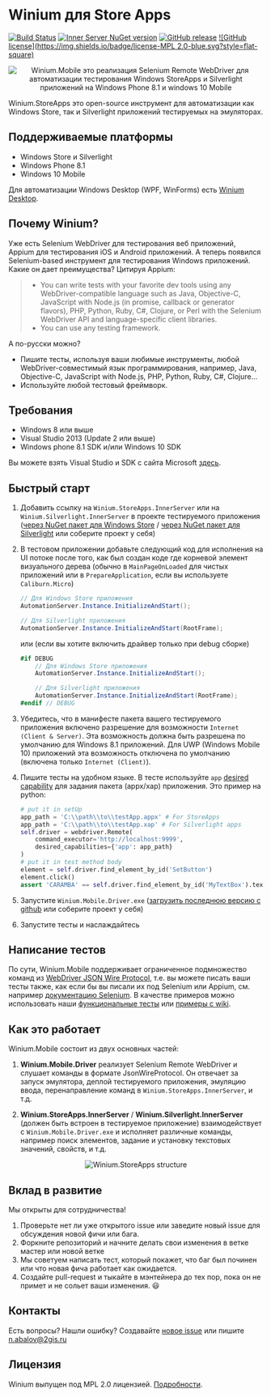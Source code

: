 # Winium для Store Apps
[![Build Status](https://img.shields.io/jenkins/s/http/opensource-ci.2gis.ru/Winium.StoreApps.svg?style=flat-square)](http://opensource-ci.2gis.ru/job/Winium.StoreApps/)
[![Inner Server NuGet version](https://img.shields.io/nuget/v/Winium.StoreApps.InnerServer.svg?style=flat-square)](https://www.nuget.org/packages/Winium.StoreApps.InnerServer/)
[![GitHub release](https://img.shields.io/github/release/2gis/Winium.StoreApps.svg?style=flat-square)](https://github.com/2gis/Winium.StoreApps/releases/)
[![GitHub license](https://img.shields.io/badge/license-MPL 2.0-blue.svg?style=flat-square)](LICENSE)

<p align="center">
<img src="https://raw.githubusercontent.com/2gis/Winium.StoreApps/assets/winium.png" alt="Winium.Mobile это реализация Selenium Remote WebDriver для автоматизации тестирования Windows StoreApps и Silverlight приложений на Windows Phone 8.1 и windows 10 Mobile">
</p>

Winium.StoreApps это open-source инструмент для автоматизации как Windows Store, так и Silverlight приложений тестируемых на эмуляторах.

## Поддерживаемые платформы
- Windows Store и Silverlight
- Windows Phone 8.1
- Windows 10 Mobile

Для автоматизации Windows Desktop (WPF, WinForms) есть [Winium Desktop](https://github.com/2gis/Winium.Desktop).

## Почему Winium?
Уже есть Selenium WebDriver для тестирования веб приложений, Appium для тестирования iOS и Android приложений. А теперь появился Selenium-based инструмент для тестирования Windows приложений. Какие он дает преимущества? Цитируя Appium:
> - You can write tests with your favorite dev tools using any WebDriver-compatible language such as Java, Objective-C, JavaScript with Node.js (in promise, callback or generator flavors), PHP, Python, Ruby, C#, Clojure, or Perl with the Selenium WebDriver API and language-specific client libraries.
> - You can use any testing framework.

А по-русски можно?
- Пишите тесты, используя ваши любимые инструменты, любой WebDriver-совместимый язык программирования, например, Java, Objective-C, JavaScript with Node.js, PHP, Python, Ruby, C#, Clojure...
- Используйте любой тестовый фреймворк.

## Требования
* Windows 8 или выше
* Visual Studio 2013 (Update 2 или выше)
* Windows phone 8.1 SDK и/или Windows 10 SDK

Вы можете взять Visual Studio и SDK с сайта Microsoft [здесь](https://developer.microsoft.com/en-us/windows/downloads/sdk-archive).

## Быстрый старт
1. Добавить ссылку на `Winium.StoreApps.InnerServer` или на `Winium.Silverlight.InnerServer` в проекте тестируемого приложения ([через NuGet пакет для Windows Store](https://www.nuget.org/packages/Winium.StoreApps.InnerServer/) / [через NuGet пакет для Silverlight](https://www.nuget.org/packages/Winium.Silverlight.InnerServer/) или соберите проект у себя)

2. В тестовом приложении добавьте следующий код для исполнения на UI потоке после того, как был создан коде где корневой элемент визуального дерева (обычно в `MainPageOnLoaded` для чистых приложений или в `PrepareApplication`, если вы используете `Caliburn.Micro`)

	```cs
	// Для Windows Store приложения
	AutomationServer.Instance.InitializeAndStart();

	// Для Silverlight приложения
	AutomationServer.Instance.InitializeAndStart(RootFrame);
	```

	или (если вы хотите включить драйвер только при debug сборке)

	```cs
	#if DEBUG
		// Для Windows Store приложения
		AutomationServer.Instance.InitializeAndStart();

		// Для Silverlight приложения
		AutomationServer.Instance.InitializeAndStart(RootFrame);
	#endif // DEBUG
	```

3. Убедитесь, что в манифесте пакета вашего тестируемого приложения включено разрешение для возможности `Internet (Client & Server)`. Эта возможность должна быть разрешена по умолчанию для Windows 8.1 приложений. Для UWP (Windows Mobile 10) приложений эта возможность отключена по умолчанию (включена только `Internet (Client)`).

4. Пишите тесты на удобном языке. В тесте используйте `app` [desired capability](https://github.com/2gis/Winium.StoreApps/wiki/Capabilities) для задания пакета (appx/xap) приложения. Это пример на python:
	```python
	# put it in setUp
	app_path = 'C:\\path\\to\\testApp.appx' # For StoreApps
	app_path = 'C:\\path\\to\\testApp.xap' # For Silverlight apps
	self.driver = webdriver.Remote(
		command_executor='http://localhost:9999',
	    desired_capabilities={'app': app_path}
	)
	# put it in test method body
	element = self.driver.find_element_by_id('SetButton')
	element.click()
	assert 'CARAMBA' == self.driver.find_element_by_id('MyTextBox').text
	```

5. Запустите `Winium.Mobile.Driver.exe` ([загрузить последнюю версию с github](https://github.com/2gis/Winium.StoreApps/releases) или соберите проект у себя)

6. Запустите тесты и наслаждайтесь

## Написание тестов
По сути, Winium.Mobile поддерживает ограниченное подмножество команд из [WebDriver JSON Wire Protocol](https://code.google.com/p/selenium/wiki/JsonWireProtocol), т.е. вы можете писать ваши тесты также, как если бы вы писали их под Selenium или Appium, см. например [документацию Selenium](http://docs.seleniumhq.org/docs/03_webdriver.jsp).
В качестве примеров можно использовать наши [функциональные тесты](Winium/TestApp.Test/py-functional) или [примеры с wiki](https://github.com/2gis/Winium.StoreApps/wiki/Test-Samples).

## Как это работает
Winium.Mobile состоит из двух основных частей:

1. **Winium.Mobile.Driver** реализует Selenium Remote WebDriver и слушает команды в формате JsonWireProtocol. Он отвечает за запуск эмулятора, деплой тестируемого приложения, эмуляцию ввода, перенаправление команд в `Winium.StoreApps.InnerServer`, и т.д.

2. **Winium.StoreApps.InnerServer** / **Winium.Silverlight.InnerServer** (должен быть встроен в тестируемое приложение) взаимодействует с `Winium.Mobile.Driver.exe` и исполняет различные команды, например поиск элементов, задание и установку текстовых значений, свойств, и т.д.

<p align="center">
<img src="https://raw.githubusercontent.com/2gis/Winium.StoreApps/assets/winium-storeapps-struct.png" alt="Winium.StoreApps structure">
</p>

## Вклад в развитие

Мы открыты для сотрудничества!

1. Проверьте нет ли уже открытого issue или заведите новый issue для обсуждения новой фичи или бага.
2. Форкните репозиторий и начните делать свои изменения в ветке мастер или новой ветке
3. Мы советуем написать тест, который покажет, что баг был починен или что новая фича работает как ожидается.
4. Создайте pull-request и тыкайте в мэнтейнера до тех пор, пока он не примет и не сольет ваши изменения.  :smiley:

## Контакты

Есть вопросы? Нашли ошибку? Создавайте [новое issue](https://github.com/2gis/Winium.StoreApps/issues/new) или пишите n.abalov@2gis.ru

## Лицензия

Winium выпущен под MPL 2.0 лицензией. [Подробности](LICENSE).
